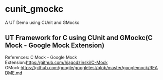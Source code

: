 # cunit_gmockc
A UT Demo using CUnit and GMockc 

## UT Framework for C using CUnit and GMockc(C Mock - Google Mock Extension)

References:
C Mock - Google Mock Extension:https://github.com/hjagodzinski/C-Mock
GMock:https://github.com/google/googletest/blob/master/googlemock/README.md
